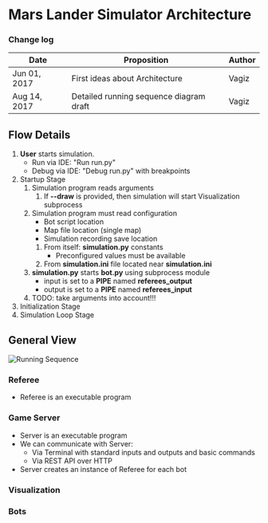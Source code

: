 # Mars Lander Simulator Architecture

### Change log
| Date | Proposition | Author |
|-|-|-|
| Jun 01, 2017 | First ideas about Architecture | Vagiz |
| Aug 14, 2017 | Detailed running sequence diagram draft | Vagiz |

## Flow Details
1. **User** starts simulation.
    * Run via IDE: "Run run.py"
    * Debug via IDE: "Debug run.py" with breakpoints
1. Startup Stage
    1. Simulation program reads arguments
        1. If **--draw** is provided, then simulation will start Visualization
           subprocess
    1. Simulation program must read configuration
        * Bot script location
        * Map file location (single map)
        * Simulation recording save location
        1. From itself: **simulation.py** constants
            * Preconfigured values must be available
        2. From **simulation.ini** file located near **simulation.ini**
    2. **simulation.py** starts **bot.py** using subprocess module
        * input is set to a **PIPE** named **referees_output**
        * output is set to a **PIPE** named **referees_input**
    3. TODO: take arguments into account!!!
2. Initialization Stage
3. Simulation Loop Stage

## General View
![Running Sequence](https://image.ibb.co/eJxvnF/simulation_bot_debug.png)

### Referee
* Referee is an executable program

### Game Server
* Server is an executable program
* We can communicate with Server:
  * Via Terminal with standard inputs and outputs and basic commands
  * Via REST API over HTTP
* Server creates an instance of Referee for each bot

### Visualization

### Bots
